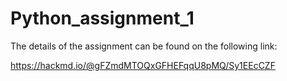 # Python_assignment_1

The details of the assignment can be found on the following link:

https://hackmd.io/@gFZmdMTOQxGFHEFqqU8pMQ/Sy1EEcCZF
